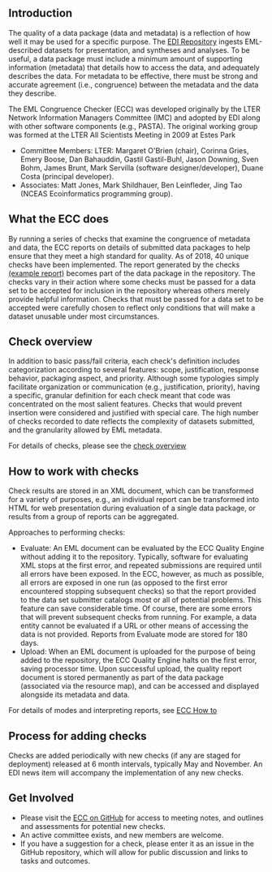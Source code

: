 ## Introduction

The quality of a data package (data and metadata) is a reflection of how well it may be used for a specific purpose. The [EDI Repository](https://portal.edirepository.org/) ingests EML-described datasets for presentation, and syntheses and analyses. To be useful, a data package must include a minimum amount of supporting information (metadata) that details how to access the data, and adequately describes the data. For metadata to be effective, there must be strong and accurate agreement (i.e., congruence) between the metadata and the data they describe. 

The EML Congruence Checker (ECC) was developed originally by the LTER Network Information Managers Committee (IMC) and adopted by EDI along with other software components (e.g., PASTA). The original working group was formed at the LTER All Scientists Meeting in 2009 at Estes Park
-  Committee Members: LTER: Margaret O'Brien (chair), Corinna Gries, Emery Boose, Dan Bahauddin, Gastil Gastil-Buhl, Jason Downing, Sven Bohm, James Brunt, Mark Servilla (software designer/developer), Duane Costa (principal developer). 
-  Associates: Matt Jones, Mark Shildhauer, Ben Leinfleder, Jing Tao (NCEAS Ecoinformatics programming group).

## What the ECC does

By running a series of checks that examine the congruence of metadata and data, the ECC reports on details of submitted data packages to help ensure that they meet a high standard for quality. As of 2018, 40 unique checks have been implemented. The report generated by the checks [(example report)](https://portal.edirepository.org/nis/reportviewer?packageid=edi.140.1) becomes part of the data package in the repository. The checks vary in their action where some checks must be passed for a data set to be accepted for inclusion in the repository whereas others merely provide helpful information. Checks that must be passed for a data set to be accepted were carefully chosen to reflect only conditions that will make a dataset unusable under most circumstances. 

## Check overview 

In addition to basic pass/fail criteria, each check's definition includes categorization according to several features: scope, justification, response behavior, packaging aspect, and priority. Although some typologies simply facilitate organization or communication (e.g., justification, priority), having a specific, granular definition for each check meant that code was concentrated on the most salient features. Checks that would prevent insertion were considered and justified with special care. The high number of checks recorded to date reflects the complexity of datasets submitted, and the granularity allowed by EML metadata.

For details of checks, please see the [check overview ](check_overview.md)

## How to work with checks

Check results are stored in an XML document, which can be transformed for a variety of purposes, e.g., an individual report can be transformed into HTML for web presentation during evaluation of a single data package, or results from a group of reports can be aggregated. 

Approaches to performing checks:

- Evaluate: An EML document can be evaluated by the ECC Quality Engine without adding it to the repository. Typically, software for evaluating XML stops at the first error, and repeated submissions are required until all errors have been exposed. In the ECC, however, as much as possible, all errors are exposed in one run (as opposed to the first error encountered stopping subsequent checks) so that the report provided to the data set submitter catalogs most or all of potential problems. This feature can save considerable time. Of course, there are some errors that will prevent subsequent checks from running. For example, a data entity cannot be evaluated if a URL or other means of accessing the data is not provided. Reports from Evaluate mode are stored for 180 days.
- Upload: When an EML document is uploaded for the purpose of being added to the repository, the ECC Quality Engine halts on the first error, saving processor time. Upon successful upload, the quality report document is stored permanently as part of the data package (associated via the resource map), and can be accessed and displayed alongside its metadata and data. 

For details of modes and interpreting reports, see [ECC How to](ECC_how_to.md)

## Process for adding checks

Checks are added periodically with new checks (if any are staged for deployment) released at 6 month intervals, typically May and November. An EDI news item will accompany the implementation of any new checks.

## Get Involved 

- Please visit the [ECC on GitHub](https://github.com/EDIorg/ECC) for access to meeting notes, and outlines and assessments for potential new checks. 
- An active committee exists, and new members are welcome.
- If you have a suggestion for a check, please enter it as an issue in the GitHub repository, which will allow for public discussion and links to tasks and outcomes.
